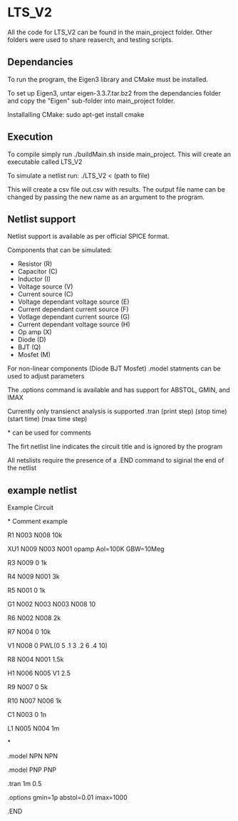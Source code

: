 # LTS_V2

All the code for LTS_V2 can be found in the main_project folder. Other folders were used to share reaserch, and testing scripts.

## Dependancies
To run the program, the Eigen3 library and CMake must be installed.

To set up Eigen3, untar eigen-3.3.7.tar.bz2 from the dependancies folder and copy the "Eigen" sub-folder into main_project folder.

Installalling CMake: sudo apt-get install cmake

## Execution

To compile simply run ./buildMain.sh inside main_project. This will create an executable called LTS_V2

To simulate a netlist run: ./LTS_V2 < (path to file)

This will create a csv file out.csv with results.
The output file name can be changed by passing the new name as an argument to the program.

## Netlist support

Netlist support is available as per official SPICE format.

Components that can be simulated:

* Resistor (R)
* Capacitor (C)
* Inductor (I)
* Voltage source (V)
* Current source (C)
* Voltage dependant voltage source (E)
* Current dependant current source (F)
* Votlage dependant current source (G)
* Current dependant voltage source (H)
* Op amp (X)
* Diode (D)
* BJT (Q)
* Mosfet (M)

For non-linear components (Diode BJT Mosfet) .model statments can be used to adjust parameters

The .options command is available and has support for ABSTOL, GMIN, and IMAX

Currently only transienct analysis is supported .tran (print step) (stop time) (start time) (max time step)

\* can be used for comments

The firt netlist line indicates the circuit title and is ignored by the program

All netslists require the presence of a .END command to siginal the end of the netlist

## example netlist

Example Circuit

\* Comment example

R1 N003 N008 10k

XU1 N009 N003 N001 opamp Aol=100K GBW=10Meg

R3 N009 0 1k

R4 N009 N001 3k

R5 N001 0 1k

G1 N002 N003 N003 N008 10

R6 N002 N008 2k

R7 N004 0 10k

V1 N008 0 PWL(0 5 .1 3 .2 6 .4 10)

R8 N004 N001 1.5k

H1 N006 N005 V1 2.5

R9 N007 0 5k

R10 N007 N006 1k

C1 N003 0 1n

L1 N005 N004 1m

\*

.model NPN NPN

.model PNP PNP

.tran 1m 0.5

.options gmin=1p abstol=0.01 imax=1000

.END

